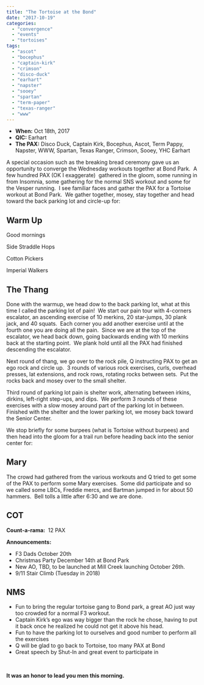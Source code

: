 ```yaml
---
title: "The Tortoise at the Bond"
date: "2017-10-19"
categories: 
  - "convergence"
  - "events"
  - "tortoises"
tags: 
  - "ascot"
  - "bocephus"
  - "captain-kirk"
  - "crimson"
  - "disco-duck"
  - "earhart"
  - "napster"
  - "sooey"
  - "spartan"
  - "term-paper"
  - "texas-ranger"
  - "www"
---
```


- **When:** Oct 18th, 2017
- **QIC:** Earhart
- **The PAX:** Disco Duck, Captain Kirk, Bocephus, Ascot, Term Pappy, Napster, WWW, Spartan, Texas Ranger, Crimson, Sooey, YHC Earhart

A special occasion such as the breaking bread ceremony gave us an opportunity to converge the Wednesday workouts together at Bond Park.  A few hundred PAX (OK I exaggerate)  gathered in the gloom, some running in from Insomnia, some gathering for the normal SNS workout and some for the Vesper running.  I see familiar faces and gather the PAX for a Tortoise workout at Bond Park.  We gather together, mosey, stay together and head toward the back parking lot and circle-up for:

## Warm Up

Good mornings

Side Straddle Hops

Cotton Pickers

Imperial Walkers

## The Thang

Done with the warmup, we head dow to the back parking lot, what at this time I called the parking lot of pain!  We start our pain tour with 4-corners escalator, an ascending exercise of 10 merkins, 20 star-jumps, 30 plank jack, and 40 squats.  Each corner you add another exercise until at the fourth one you are doing all the pain.  Since we are at the top of the escalator, we head back down, going backwards ending with 10 merkins back at the starting point.  We plank hold until all the PAX had finished descending the escalator.

Next round of thang, we go over to the rock pile, Q instructing PAX to get an ego rock and circle up.  3 rounds of various rock exercises, curls, overhead presses, lat extensions, and rock rows, rotating rocks between sets.  Put the rocks back and mosey over to the small shelter.

Third round of parking lot pain is shelter work, alternating between irkins, dirkins, left-right step-ups, and dips.  We perform 3 rounds of these exercises with a slow mosey around part of the parking lot in between.  Finished with the shelter and the lower parking lot, we mosey back toward the Senior Center.

We stop briefly for some burpees (what is Tortoise without burpees) and then head into the gloom for a trail run before heading back into the senior center for:

## Mary

The crowd had gathered from the various workouts and Q tried to get some of the PAX to perform some Mary exercises.  Some did participate and so we called some LBCs, Freddie mercs, and Bartman jumped in for about 50 hammers.  Bell tolls a little after 6:30 and we are done.

## COT

**Count-a-rama:**  12 PAX

**Announcements:**

- F3 Dads October 20th
- Christmas Party December 14th at Bond Park
- New AO, TBD, to be launched at Mill Creek launching October 26th.
- 9/11 Stair Climb (Tuesday in 2018)

## NMS

- Fun to bring the regular tortoise gang to Bond park, a great AO just way too crowded for a normal F3 workout.
- Captain Kirk’s ego was way bigger than the rock he chose, having to put it back once he realized he could not get it above his head.
- Fun to have the parking lot to ourselves and good number to perform all the exercises
- Q will be glad to go back to Tortoise, too many PAX at Bond
- Great speech by Shut-In and great event to participate in

 

**It was an honor to lead you men this morning.**
